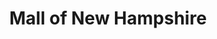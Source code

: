 ---
title: "Mall of New Hampshire"
url: /manchester/mall-of-new-hampshire/
shop: Einkaufszentrum
---